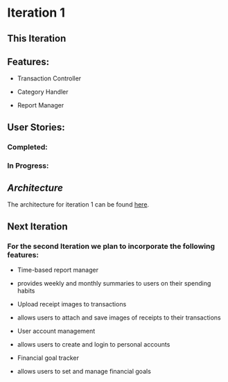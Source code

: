 # Iteration 1
## This Iteration

## Features:

* Transaction Controller

* Category Handler

* Report Manager

## User Stories:

### Completed:



### In Progress:



## *Architecture*
The architecture for iteration 1 can be found [here](./docs/Architecture_Diagram_Iteration1.pdf).

## Next Iteration

### For the second Iteration we plan to incorporate the following features:

* Time-based report manager

- provides weekly and monthly summaries to users on their spending habits

* Upload receipt images to transactions
- allows users to attach and save images of receipts to their transactions

* User account management
- allows users to create and login to personal accounts

* Financial goal tracker
- allows users to set and manage financial goals


